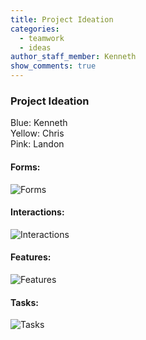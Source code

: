 ```yaml
---
title: Project Ideation
categories:
  - teamwork
  - ideas
author_staff_member: Kenneth
show_comments: true
---
```


### Project Ideation

Blue: Kenneth  
Yellow: Chris  
Pink: Landon  

#### Forms:

![Forms](/museum-experience/images/ideation/form.jpg)

#### Interactions:

![Interactions](/museum-experience/images/ideation/interaction.jpg)

#### Features:

![Features](/museum-experience/images/ideation/features.png)

#### Tasks:

![Tasks](/museum-experience/images/ideation/task.jpg)